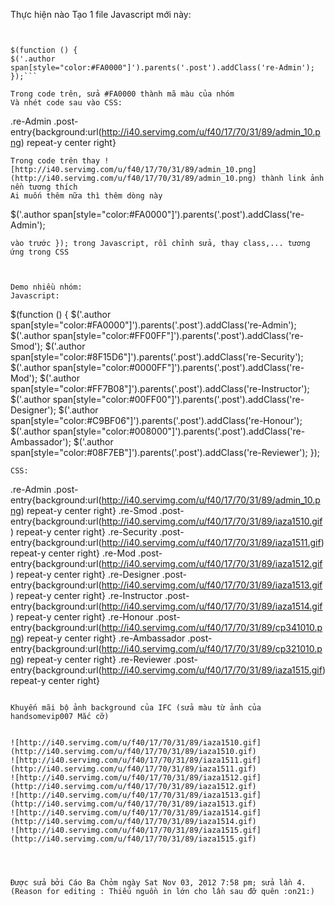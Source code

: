 Thực hiện nào
Tạo 1 file Javascript mới này:

```


$(function () {
$('.author span[style="color:#FA0000"]').parents('.post').addClass('re-Admin');
});```

Trong code trên, sửa #FA0000 thành mã màu của nhóm
Và nhét code sau vào CSS:

```


.re-Admin .post-entry{background:url(http://i40.servimg.com/u/f40/17/70/31/89/admin_10.png) repeat-y center right}
```
Trong code trên thay ![http://i40.servimg.com/u/f40/17/70/31/89/admin_10.png](http://i40.servimg.com/u/f40/17/70/31/89/admin_10.png) thành link ảnh nền tương thích
Ai muốn thêm nữa thì thêm dòng này

```


$('.author span[style="color:#FA0000"]').parents('.post').addClass('re-Admin');
```
vào trước }); trong Javascript, rồi chỉnh sửa, thay class,... tương ứng trong CSS



Demo nhiều nhóm:
Javascript:

```


$(function () {
$('.author span[style="color:#FA0000"]').parents('.post').addClass('re-Admin');
$('.author span[style="color:#FF00FF"]').parents('.post').addClass('re-Smod');
$('.author span[style="color:#8F15D6"]').parents('.post').addClass('re-Security');
$('.author span[style="color:#0000FF"]').parents('.post').addClass('re-Mod');
$('.author span[style="color:#FF7B08"]').parents('.post').addClass('re-Instructor');
$('.author span[style="color:#00FF00"]').parents('.post').addClass('re-Designer');
$('.author span[style="color:#C9BF06"]').parents('.post').addClass('re-Honour');
$('.author span[style="color:#008000"]').parents('.post').addClass('re-Ambassador');
$('.author span[style="color:#08F7EB"]').parents('.post').addClass('re-Reviewer');
});

```
CSS:

```


.re-Admin .post-entry{background:url(http://i40.servimg.com/u/f40/17/70/31/89/admin_10.png) repeat-y center right}
.re-Smod .post-entry{background:url(http://i40.servimg.com/u/f40/17/70/31/89/iaza1510.gif) repeat-y center right}
.re-Security .post-entry{background:url(http://i40.servimg.com/u/f40/17/70/31/89/iaza1511.gif) repeat-y center right}
.re-Mod .post-entry{background:url(http://i40.servimg.com/u/f40/17/70/31/89/iaza1512.gif) repeat-y center right}
.re-Designer .post-entry{background:url(http://i40.servimg.com/u/f40/17/70/31/89/iaza1513.gif) repeat-y center right}
.re-Instructor .post-entry{background:url(http://i40.servimg.com/u/f40/17/70/31/89/iaza1514.gif) repeat-y center right}
.re-Honour .post-entry{background:url(http://i40.servimg.com/u/f40/17/70/31/89/cp341010.png) repeat-y center right}
.re-Ambassador .post-entry{background:url(http://i40.servimg.com/u/f40/17/70/31/89/cp321010.png) repeat-y center right}
.re-Reviewer .post-entry{background:url(http://i40.servimg.com/u/f40/17/70/31/89/iaza1515.gif) repeat-y center right}
```

Khuyến mãi bộ ảnh background của IFC (sửa màu từ ảnh của handsomevip007 Mắc cỡ)


![http://i40.servimg.com/u/f40/17/70/31/89/iaza1510.gif](http://i40.servimg.com/u/f40/17/70/31/89/iaza1510.gif)
![http://i40.servimg.com/u/f40/17/70/31/89/iaza1511.gif](http://i40.servimg.com/u/f40/17/70/31/89/iaza1511.gif)
![http://i40.servimg.com/u/f40/17/70/31/89/iaza1512.gif](http://i40.servimg.com/u/f40/17/70/31/89/iaza1512.gif)
![http://i40.servimg.com/u/f40/17/70/31/89/iaza1513.gif](http://i40.servimg.com/u/f40/17/70/31/89/iaza1513.gif)
![http://i40.servimg.com/u/f40/17/70/31/89/iaza1514.gif](http://i40.servimg.com/u/f40/17/70/31/89/iaza1514.gif)
![http://i40.servimg.com/u/f40/17/70/31/89/iaza1515.gif](http://i40.servimg.com/u/f40/17/70/31/89/iaza1515.gif)




Được sửa bởi Cáo Ba Chỏm ngày Sat Nov 03, 2012 7:58 pm; sửa lần 4. (Reason for editing : Thiếu nguồn in lớn cho lần sau đỡ quên :on21:)